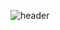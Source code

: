 ![header](https://capsule-render.vercel.app/api?type=venom&fontcolor=#FFFFF0&color=#66CDAA&text=robam's%20github)

